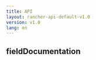 ```yaml
---
title: API
layout: rancher-api-default-v1.0
version: v1.0
lang: en
---
```


## fieldDocumentation





